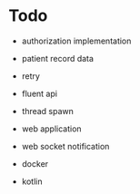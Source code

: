 # Todo
- authorization implementation

- patient record data
- retry
- fluent api
- thread spawn

- web application
- web socket notification


- docker
- kotlin
